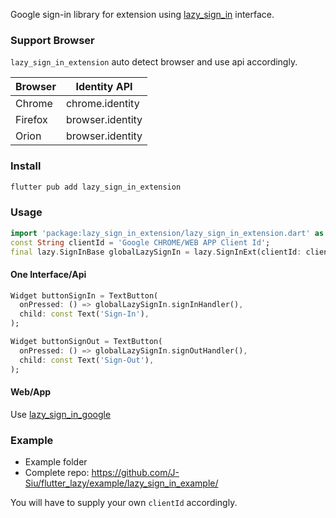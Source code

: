 Google sign-in library for extension using [lazy_sign_in](https://pub.dev/packages/lazy_sign_in) interface.

### Support Browser

`lazy_sign_in_extension` auto detect browser and use api accordingly.

Browser|Identity API
---|---
Chrome|chrome.identity
Firefox|browser.identity
Orion|browser.identity

### Install

```sh
flutter pub add lazy_sign_in_extension
```

### Usage

```dart
import 'package:lazy_sign_in_extension/lazy_sign_in_extension.dart' as lazy;
const String clientId = 'Google CHROME/WEB APP Client Id';
final lazy.SignInBase globalLazySignIn = lazy.SignInExt(clientId: clientId);
```

#### One Interface/Api

```dart
Widget buttonSignIn = TextButton(
  onPressed: () => globalLazySignIn.signInHandler(),
  child: const Text('Sign-In'),
);

Widget buttonSignOut = TextButton(
  onPressed: () => globalLazySignIn.signOutHandler(),
  child: const Text('Sign-Out'),
);
```

#### Web/App

Use [lazy_sign_in_google](https://pub.dev/packages/lazy_sign_in_google)

### Example

- Example folder
- Complete repo: https://github.com/J-Siu/flutter_lazy/example/lazy_sign_in_example/

You will have to supply your own `clientId` accordingly.
